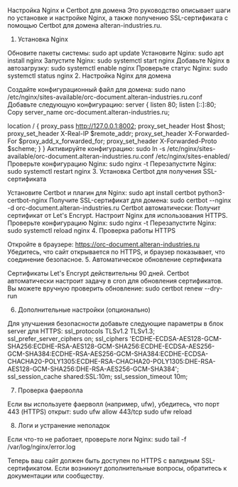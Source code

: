 Настройка Nginx и Certbot для домена
Это руководство описывает шаги по установке и настройке Nginx, а также получению SSL-сертификата с помощью Certbot для домена alteran-industries.ru.

1. Установка Nginx

Обновите пакеты системы:
sudo apt update
Установите Nginx:
sudo apt install nginx
Запустите Nginx:
sudo systemctl start nginx
Добавьте Nginx в автозагрузку:
sudo systemctl enable nginx
Проверьте статус Nginx:
sudo systemctl status nginx
2. Настройка Nginx для домена

Создайте конфигурационный файл для домена:
sudo nano /etc/nginx/sites-available/orc-document.alteran-industries.ru.conf
Добавьте следующую конфигурацию:
server {
listen 80;
listen [::]:80;
Copy
server_name orc-document.alteran-industries.ru;

location / {
    proxy_pass http://127.0.0.1:8002;
    proxy_set_header Host $host;
    proxy_set_header X-Real-IP $remote_addr;
    proxy_set_header X-Forwarded-For $proxy_add_x_forwarded_for;
    proxy_set_header X-Forwarded-Proto $scheme;
}
}
Активируйте конфигурацию:
sudo ln -s /etc/nginx/sites-available/orc-document.alteran-industries.ru.conf /etc/nginx/sites-enabled/
Проверьте конфигурацию Nginx:
sudo nginx -t
Перезапустите Nginx:
sudo systemctl restart nginx
3. Установка Certbot для получения SSL-сертификата

Установите Certbot и плагин для Nginx:
sudo apt install certbot python3-certbot-nginx
Получите SSL-сертификат для домена:
sudo certbot --nginx -d orc-document.alteran-industries.ru
Certbot автоматически:
Получит сертификат от Let's Encrypt.
Настроит Nginx для использования HTTPS.
Проверьте конфигурацию Nginx:
sudo nginx -t
Перезапустите Nginx:
sudo systemctl reload nginx
4. Проверка работы HTTPS

Откройте в браузере:
https://orc-document.alteran-industries.ru
Убедитесь, что сайт открывается по HTTPS, и браузер показывает, что соединение безопасное.
5. Автоматическое обновление сертификата

Сертификаты Let's Encrypt действительны 90 дней. Certbot автоматически настроит задачу в cron для обновления сертификатов. Вы можете вручную проверить обновление:
sudo certbot renew --dry-run

6. Дополнительные настройки (опционально)

Для улучшения безопасности добавьте следующие параметры в блок server для HTTPS:
ssl_protocols TLSv1.2 TLSv1.3;
ssl_prefer_server_ciphers on;
ssl_ciphers 'ECDHE-ECDSA-AES128-GCM-SHA256:ECDHE-RSA-AES128-GCM-SHA256:ECDHE-ECDSA-AES256-GCM-SHA384:ECDHE-RSA-AES256-GCM-SHA384:ECDHE-ECDSA-CHACHA20-POLY1305:ECDHE-RSA-CHACHA20-POLY1305:DHE-RSA-AES128-GCM-SHA256:DHE-RSA-AES256-GCM-SHA384';
ssl_session_cache shared:SSL:10m;
ssl_session_timeout 10m;

7. Проверка фаерволла

Если вы используете фаерволл (например, ufw), убедитесь, что порт 443 (HTTPS) открыт:
sudo ufw allow 443/tcp
sudo ufw reload

8. Логи и устранение неполадок

Если что-то не работает, проверьте логи Nginx:
sudo tail -f /var/log/nginx/error.log

Теперь ваш сайт должен быть доступен по HTTPS с валидным SSL-сертификатом. Если возникнут дополнительные вопросы, обратитесь к документации или сообществу.
